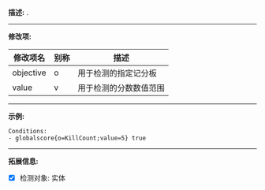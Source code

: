 **描述:** .

---

**修改项:**

| 修改项名  | 别称           | 描述                      |
| --------- | -------------- | ------------------------- |
| objective | o | 用于检测的指定记分板 |
| value | v | 用于检测的分数数值范围

---

**示例:**

```
Conditions:
- globalscore{o=KillCount;value=5} true
```

---

**拓展信息:**

- [x] 检测对象: 实体	
